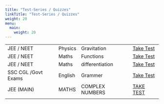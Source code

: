 ```yaml
---
title: "Test-Series / Quizzes"
linkTitle: "Test-Series / Quizzes"
weight: 20
menu:
  main:
    weight: 20
---
```





|                     |         |                 |                                                        |
|---------------------|---------|-----------------|--------------------------------------------------------|
| JEE / NEET          | Physics | Gravitation     | [Take Test](https://edugeeksalert.in/jee-gravitation/) |
| JEE / NEET          | Maths   | Functions       | [Take Test](https://edugeeksalert.in/jee-functions/) |
| JEE / NEET          | Maths   | differentiation | [Take Test](https://edugeeksalert.in/jee-gravitation/) |
| SSC CGL /Govt Exams | English | Grammer         | [Take Test](https://edugeeksalert.in/ssc-cgl-english-2021-quiz/) |
| JEE (MAIN)          | MATHS   | COMPLEX NUMBERS | [TAKE TEST](https://edugeeksalert.in//complex-numbers-quiz/)|
|                     |         |                 |                                                        |
